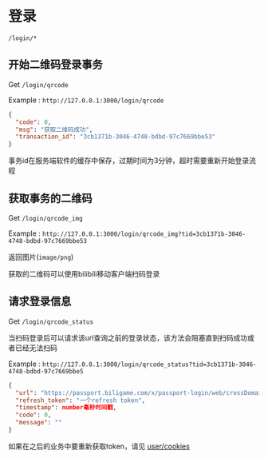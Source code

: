 # 登录

`/login/*`

## 开始二维码登录事务

Get `/login/qrcode`

Example : `http://127.0.0.1:3000/login/qrcode`

```json
{
  "code": 0,
  "msg": "获取二维码成功",
  "transaction_id": "3cb1371b-3046-4748-bdbd-97c7669bbe53"
}
```

事务id在服务端软件的缓存中保存，过期时间为3分钟，超时需要重新开始登录流程

## 获取事务的二维码

Get `/login/qrcode_img`

Example : `http://127.0.0.1:3000/login/qrcode_img?tid=3cb1371b-3046-4748-bdbd-97c7669bbe53`

返回图片(`image/png`)

获取的二维码可以使用bilibili移动客户端扫码登录

## 请求登录信息

Get `/login/qrcode_status`

当扫码登录后可以请求该url查询之前的登录状态，该方法会阻塞直到扫码成功或者已经无法扫码

Example : `http://127.0.0.1:3000/login/qrcode_status?tid=3cb1371b-3046-4748-bdbd-97c7669bbe5`

```json
{
  "url": "https://passport.biligame.com/x/passport-login/web/crossDomain?DedeUserID=你的b站UID&DedeUserID__ckMd5=一串散列值&Expires=一串秒单位的时间戳&SESSDATA=很长的一串SESSION&bili_jct=一段令牌&gourl=https%3A%2F%2Fwww.bilibili.com&first_domain=.bilibili.com",
  "refresh_token": "一个refresh token",
  "timestamp": number毫秒时间戳,
  "code": 0,
  "message": ""
}
```

如果在之后的业务中要重新获取token，请见 [user/cookies](./user.md)